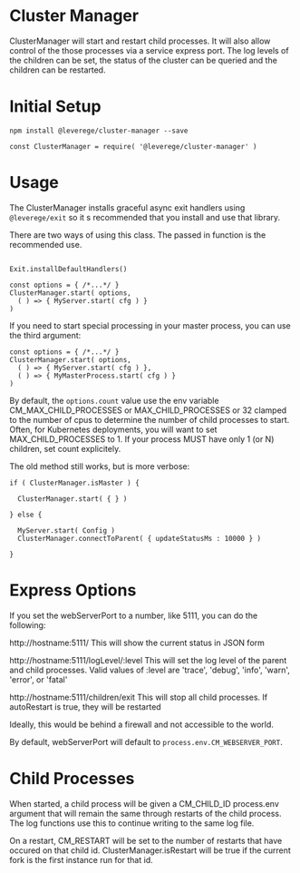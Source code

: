 # Cluster Manager


ClusterManager will start and restart child processes. It will also allow control
of the those processes via a service express port. The log levels of the children
can be set, the status of the cluster can be queried and the children can be restarted.



# Initial Setup
```
npm install @leverege/cluster-manager --save

const ClusterManager = require( '@leverege/cluster-manager' )

```


# Usage

The ClusterManager installs graceful async exit handlers using ```@leverege/exit``` so it s recommended
that you install and use that library. 

There are two ways of using this class. The passed in function is the recommended use.

```

Exit.installDefaultHandlers()

const options = { /*...*/ }
ClusterManager.start( options, 
  ( ) => { MyServer.start( cfg ) } 
)
```

If you need to start special processing in your master process, you can use the third argument:
```
const options = { /*...*/ }
ClusterManager.start( options, 
  ( ) => { MyServer.start( cfg ) }, 
  ( ) => { MyMasterProcess.start( cfg ) }
)
```
By default, the ```options.count``` value use the env variable CM_MAX_CHILD_PROCESSES or MAX_CHILD_PROCESSES or 32 clamped to the number of cpus to determine the number of child processes to start. Often, for Kubernetes deployments, you will 
want to set MAX_CHILD_PROCESSES to 1. If your process MUST have only 1 (or N) children, set count explicitely.


The old method still works, but is more verbose:

```
if ( ClusterManager.isMaster ) {

  ClusterManager.start( { } )

} else {

  MyServer.start( Config )
  ClusterManager.connectToParent( { updateStatusMs : 10000 } )

}
```

# Express Options

If you set the webServerPort to a number, like 5111, you can do the following:

http://hostname:5111/
  This will show the current status in JSON form

http://hostname:5111/logLevel/:level
  This will set the log level of the parent and child processes. Valid values of :level
are 'trace', 'debug', 'info', 'warn', 'error', or 'fatal'

http://hostname:5111/children/exit
  This will stop all child processes. If autoRestart is true, they will be restarted

Ideally, this would be behind a firewall and not accessible to the world.

By default, webServerPort will default to ```process.env.CM_WEBSERVER_PORT```.


# Child Processes

When started, a child process will be given a CM_CHILD_ID process.env argument that will remain
the same through restarts of the child process. The log functions use this to continue writing to
the same log file.

On a restart, CM_RESTART will be set to the number of restarts that have occured on that child id.
ClusterManager.isRestart will be true if the current fork is the first instance run for that id.


